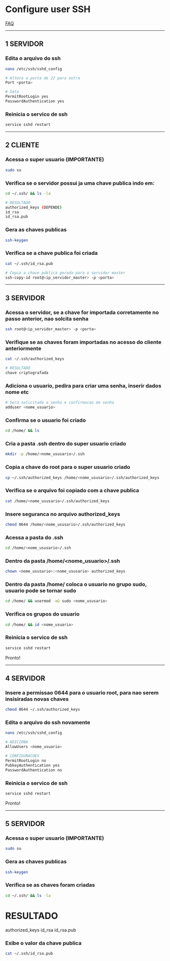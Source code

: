 # Configure user SSH

[FAQ](../FAQ.md)

<hr />

## 1 SERVIDOR

### Edita o arquivo do ssh

```bash
nano /etc/ssh/sshd_config

# Altera a porta de 22 para outra
Port <porta>

# Seta
PermitRootLogin yes
PasswordAuthentication yes
```

### Reinicia o servico de ssh

```bash
service sshd restart
```

<hr />

## 2 CLIENTE

### Acessa o super usuario (IMPORTANTE)

```bash
sudo su
```

### Verifica se o servidor possui ja uma chave publica indo em:

```bash
cd ~/.ssh/ && ls -la

# RESULTADO
authorized_keys (DEPENDE)
id_rsa
id_rsa.pub
```

### Gera as chaves publicas

```bash
ssh-keygen
```

### Verifica se a chave publica foi criada

```bash
cat ~/.ssh/id_rsa.pub
```

```bash
# Copia a chave pública gerada para o servidor master
ssh-copy-id root@<ip_servidor_master> -p <porta>
```

<hr />

## 3 SERVIDOR

### Acessa o servidor, se a chave for importada corretamente no passo anterior, nao solcita senha

```bash
ssh root@<ip_servidor_master> -p <porta>
```

### Verifique se as chaves foram importadas no acesso do cliente anteriormente

```bash
cat ~/.ssh/authorized_keys

# RESULTADO
chave criptografada
```

### Adiciona o usuario, pedira para criar uma senha, inserir dados nome etc

```bash
# Sera solicitado a senha e confirmacao de senha
adduser <nome_usuario>
```

### Confirma se o usuario foi criado

```bash
cd /home/ && ls
```

### Cria a pasta .ssh dentro do super usuario criado

```bash
mkdir -p /home/<nome_ususario>/.ssh
```

### Copia a chave do root para o super usuario criado

```bash
cp ~/.ssh/authorized_keys /home/<nome_ususario>/.ssh/authorized_keys
```

### Verifica se o arquivo foi copiado com a chave publica

```bash
cat /home/<nome_ususario>/.ssh/authorized_keys
```

### Insere seguranca no arquivo authorized_keys

```bash
chmod 0644 /home/<nome_ususario>/.ssh/authorized_keys
```

### Acessa a pasta do .ssh

```bash
cd /home/<nome_ususario>/.ssh
```

### Dentro da pasta /home/<nome_usuario>/.ssh

```bash
chown <nome_ususario>:<nome_ususario> authorized_keys
```

### Dentro da pasta /home/ coloca o usuario no grupo sudo, usuario pode se tornar sudo

```bash
cd /home/ && usermod -aG sudo <nome_ususario>
```

### Verifica os grupos do usuario

```bash
cd /home/ && id <nome_usuario>
```

### Reinicia o servico de ssh

```bash
service sshd restart
```

Pronto!

<hr />

## 4 SERVIDOR

### Insere a permissao 0644 para o usuario root, para nao serem insisiradas novas chaves

```bash
chmod 0644 ~/.ssh/authorized_keys
```

### Edita o arquivo do ssh novamente

```bash
nano /etc/ssh/sshd_config

# ADICIONA
AllowUsers <nome_usuario>

# CONFIGURACOES
PermitRootLogin no
PubkeyAuthentication yes
PasswordAuthentication no
```

### Reinicia o servico de ssh

```bash
service sshd restart
```

Pronto!

<hr />

## 5 SERVIDOR

### Acessa o super usuario (IMPORTANTE)

```bash
sudo su
```

### Gera as chaves publicas

```bash
ssh-keygen
```

### Verifica se as chaves foram criadas

```bash
cd ~/.ssh/ && ls -la
```

# RESULTADO

authorized_keys
id_rsa
id_rsa.pub

### Exibe o valor da chave publica

```bash
cat ~/.ssh/id_rsa.pub
```
